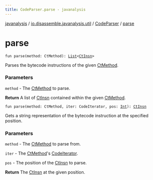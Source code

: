 ```yaml
---
title: CodeParser.parse - javanalysis
---
```


[javanalysis](../../index.html) / [io.disassemble.javanalysis.util](../index.html) / [CodeParser](index.html) / [parse](./parse.html)

# parse

`fun parse(method: CtMethod): `[`List`](https://kotlinlang.org/api/latest/jvm/stdlib/kotlin.collections/-list/index.html)`<`[`CtInsn`](../../io.disassemble.javanalysis.insn/-ct-insn/index.html)`>`

Parses the bytecode instructions of the given [CtMethod](#).

### Parameters

`method` - The [CtMethod](#) to parse.

**Return**
A list of [CtInsn](../../io.disassemble.javanalysis.insn/-ct-insn/index.html) contained within the given [CtMethod](#).

`fun parse(method: CtMethod, iter: CodeIterator, pos: `[`Int`](https://kotlinlang.org/api/latest/jvm/stdlib/kotlin/-int/index.html)`): `[`CtInsn`](../../io.disassemble.javanalysis.insn/-ct-insn/index.html)

Gets a string representation of the bytecode instruction at the specified
position.

### Parameters

`method` - The [CtMethod](#) to parse from.

`iter` - The [CtMethod](#)'s [CodeIterator](#).

`pos` - The position of the [CtInsn](../../io.disassemble.javanalysis.insn/-ct-insn/index.html) to parse.

**Return**
The [CtInsn](../../io.disassemble.javanalysis.insn/-ct-insn/index.html) at the given position.

